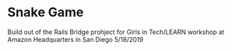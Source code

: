# Snake Game

Build out of the Rails Bridge prohject for Girls in Tech/LEARN workshop at Amazon Headquarters in San Diego 5/18/2019

